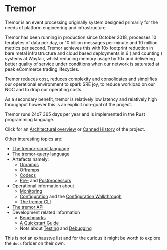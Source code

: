 # Tremor

Tremor is an event processing originally system designed primarily for the needs of platform engineering and infrastructure.

Tremor has been running in production since October 2018, processes 10 terabytes of data per day, or 10 billion messages per minute and 10 million metrics per second. Tremor achieves this with 10x footprint reduction in bare metal infrastructure and cloud based deployments in 6 ( and counting ) systems at Wayfair, whilst reducing memory usage by 10x and delivering better quality of service under conditions when our network is saturated at peak eCommerce trading lifecycles.

Tremor reduces cost, reduces complexity and consolidates and simplifies our operational environment to
spark SRE joy, to reduce workload on our NOC and to drop our operating costs.

As a secondary benefit, tremor is relatively low latency and relatively high throughput however this is
an explicit non-goal of the project.

Tremor runs 24x7 365 days per year and is implemented in the Rust programming language.

Click for an [Architectural overview](./overview.md) or [Canned History](./history.md) of the project.

Other interesting topics are:

* [The tremor-script language](tremor-script/index.md)
* [The tremor-query language](tremor-query/index.md)
* Artefacts namely:
  * [Onramps](artefacts/onramps.md)
  * [Offramps](artefacts/offramps.md)
  * [Codecs](artefacts/codecs.md)
  * [Pre-](artefacts/preprocessors.md) and [Postprocessors](artefacts/postprocessors.md)
* Operational information about
  * [Monitoring](operations/monitoring.md)
  * [Configuration](operations/configuration.md) and the [Configuration Walkthrough](operations/configuration-walkthrough.md)
  * [The tremor CLI](operations/cli.md)
* [The tremor API](api.md)
* Development related information
  * [Benchmarks](development/benchmarking.md)
  * [A Quickstart Guide](development/quick-start.md)
  * Nots about [Testing](development/testing.md) and [Debugging](development/debugging.md)

This is not an exhaustve list and for the curious it might be worth to explore the `docs` forlder on their own.
